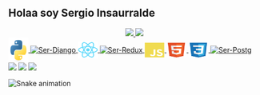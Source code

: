 ## Holaa soy Sergio Insaurralde

<div align="center">
  <a href="https://github.com/sergioinsaurralde">
  <img height="125em" src="https://github-readme-stats.vercel.app/api?username=sergioinsaurralde&show_icons=true&theme=dark&include_all_commits=true&count_private=true"/>
  <img height="125em" src="https://github-readme-stats.vercel.app/api/top-langs/?username=sergioinsaurralde&layout=compact&langs_count=7&theme=dark"/>
</div>
<div style="display: inline_block">
  <img align="center" alt="Ser-Python" height="50" width="40" src="https://raw.githubusercontent.com/devicons/devicon/master/icons/python/python-original.svg">
  <img align="center" alt="Ser-Django" height="200" width="40" src="https://cdn.jsdelivr.net/gh/devicons/devicon/icons/django/django-original.svg" />
  <img align="center" alt="Ser-React" height="35" width="40" src="https://raw.githubusercontent.com/devicons/devicon/master/icons/react/react-original.svg">
  <img align="center" alt="Ser-Redux" height="30" width="40" src="https://cdn.jsdelivr.net/gh/devicons/devicon/icons/redux/redux-original.svg" />
  <img align="center" alt="Ser-Js" height="30" width="40" src="https://raw.githubusercontent.com/devicons/devicon/master/icons/javascript/javascript-plain.svg">
  <img align="center" alt="Ser-HTML" height="30" width="40" src="https://raw.githubusercontent.com/devicons/devicon/master/icons/html5/html5-original.svg">
  <img align="center" alt="Ser-CSS" height="30" width="40" src="https://raw.githubusercontent.com/devicons/devicon/master/icons/css3/css3-original.svg">
  <img align="center" alt="Ser-Postg" height="30" width="40" src="https://cdn.jsdelivr.net/gh/devicons/devicon/icons/postgresql/postgresql-original.svg" />
</div>
<div> 
  <a href="https://instagram.com/serrinsa" target="_blank"><img src="https://img.shields.io/badge/-Instagram-%23E4405F?style=for-the-badge&logo=instagram&logoColor=white" target="_blank"></a>
  <a href = "mailto:srinsaurralde@gmail.com"><img src="https://img.shields.io/badge/-Gmail-%23333?style=for-the-badge&logo=gmail&logoColor=white" target="_blank"></a>
  <a href="https://www.linkedin.com/in/" target="_blank"><img src="https://img.shields.io/badge/-LinkedIn-%230077B5?style=for-the-badge&logo=linkedin&logoColor=white" target="_blank"></a> 
 
  ![Snake animation](https://github.com/sergioinsaurralde/sergioinsaurralde/blob/output/github-contribution-grid-snake.svg)
 
</div>

